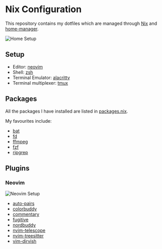 # Nix Configuration
This repository contains my dotfiles which are managed through [Nix](https://nixos.org/) and [home-manager](https://github.com/rycee/home-manager).

![Home Setup](../assets/alacritty.png?raw=true)

## Setup
* Editor: [neovim](./modules/vim.nix)
* Shell: [zsh](./modules/zsh.nix)
* Terminal Emulator: [alacritty](./modules/alacritty.nix)
* Terminal multiplexer: [tmux](./modules/tmux.nix)

## Packages
All the packages I have installed are listed in [packages.nix](./modules/packages.nix).

My favourites include:
* [bat](https://github.com/sharkdp/bat)
* [fd](https://github.com/sharkdp/fd)
* [ffmpeg](https://ffmpeg.org/)
* [fzf](https://github.com/junegunn/fzf)
* [ripgrep](https://github.com/BurntSushi/ripgrep)

## Plugins
### Neovim
![Neovim Setup](../assets/vim.png?raw=true)
* [auto-pairs](https://github.com/jiangmiao/auto-pairs)
* [colorbuddy](https://github.com/tjdevries/colorbuddy.nvim)
* [commentary](https://github.com/tpope/vim-commentary)
* [fugitive](https://github.com/tpope/vim-fugitive)
* [nordbuddy](https://github.com/maaslalani/nordbuddy)
* [nvim-telescope](https://github.com/nvim-telescope/telescope.nvim)
* [nvim-treesitter](https://github.com/nvim-treesitter/nvim-treesitter)
* [vim-dirvish](https://github.com/justinmk/vim-dirvish)

